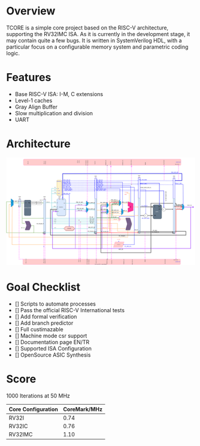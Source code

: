 # Overview
TCORE is a simple core project based on the RISC-V architecture, supporting the RV32IMC ISA. As it is currently in the development stage, it may contain quite a few bugs. It is written in SystemVerilog HDL, with a particular focus on a configurable memory system and parametric coding logic.
# Features
- Base RISC-V ISA: I-M, C extensions
- Level-1 caches
- Gray Align Buffer
- Slow multiplication and division
- UART
# Architecture
![alt text](./doc/CPU.svg)


# Goal Checklist
- [] Scripts to automate processes
- [] Pass the official RISC-V International tests
- [] Add formal verification
- [] Add branch predictor
- [] Full custimazable
- [] Machine mode csr support
- [] Documentation page EN/TR
- [] Supported ISA Configuration
- [] OpenSource ASIC Synthesis


# Score
1000 Iterations at 50 MHz

| Core Configuration   | CoreMark/MHz |
|---------------------|--------------|
| RV32I               | 0.74         |
| RV32IC              | 0.76         |
| RV32IMC             | 1.10         |

